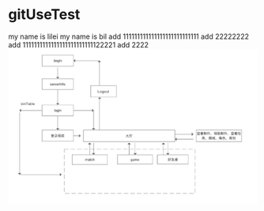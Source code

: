 # gitUseTest
my name is lilei
my name is bil
add 111111111111111111111111111
add 22222222
add 1111111111111111111111111122221
add 2222
![Image text](https://github.com/liuaibin/gitUseTest/blob/bil-dev/%20flowChart.png?raw=true)
